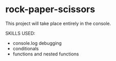 # rock-paper-scissors

This project will take place entirely in the console. 

SKILLS USED: 
- console.log debugging 
- conditionals 
- functions and nested functions 
